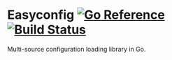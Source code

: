 # Easyconfig [![Go Reference](https://pkg.go.dev/badge/github.com/night-codes/easyconfig.svg)](https://pkg.go.dev/github.com/night-codes/easyconfig) [![Build Status](https://travis-ci.org/night-codes/easyconfig.svg?branch=master)](https://travis-ci.org/night-codes/easyconfig)

Multi-source configuration loading library in Go.
